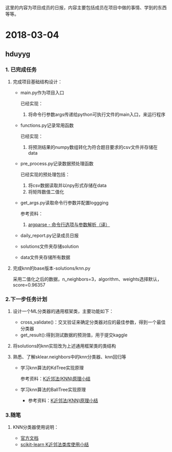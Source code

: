 这里的内容为项目成员的日报，内容主要包括成员在项目中做的事情、学到的东西等等。

# 2018-03-04

## hduyyg

### 1. 已完成任务

1. 完成项目基础结构设计：

   * main.py作为项目入口

     已经实现：

     1. 将命令行参数args传递给python可执行文件的main入口，来运行程序

   * functions.py记录常用函数

     已经实现：

     1. 将预测结果的numpy数组转化为符合题目要求的csv文件并存储在data

   * pre_process.py记录数据预处理函数

     已经实现的预处理包括：

     1. 将csv数据读取并以npy形式存储在data
     2. 将矩阵数值二值化

   * get_args.py读取命令行参数并配置loggging

     参考资料：

     1. [argparse - 命令行选项与参数解析（译）](http://blog.xiayf.cn/2013/03/30/argparse/)

   * daily_report.py记录成员日报

   * solutions文件夹存储solution

   * data文件夹存储所有数据

2. 完成knn的base版本-solutions/knn.py

   采用二值化之后的数据，n_neighbors=3，algorithm、weights选择默认，score=0.96357

### 2.下一步任务计划

1. 设计一个ML分类器的通用框架类，主要功能如下：

   - cross_validate()：交叉验证来确定分类器对应的最佳参数，得到一个最佳分类器
   - get_result():得到测试数据的预测值，用于提交kaggle

2. 将solutions的knn实现改为上述通用框架类的类结构

3. 熟悉、了解sklear.neighbors中的knn分类器、knn回归等

   - 学习knn算法的KdTree实现原理

     参考资料：<a href="http://www.cnblogs.com/pinard/p/6061661.html">[K近邻法(KNN)原理小结](http://www.cnblogs.com/pinard/p/6061661.html)</a>

   - 学习knn算法的BallTree实现原理

     - 参考资料：<a href="http://www.cnblogs.com/pinard/p/6061661.html">[K近邻法(KNN)原理小结](http://www.cnblogs.com/pinard/p/6061661.html)</a>

### 3.随笔

1. KNN分类器使用说明：

   * [官方文档](http://scikit-learn.org/stable/modules/generated/sklearn.neighbors.KNeighborsClassifier.html)
   * [scikit-learn K近邻法类库使用小结](http://www.cnblogs.com/pinard/p/6065607.html)